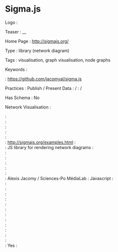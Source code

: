 # Sigma.js

Logo
:   ![]()

Teaser
:   __

Home Page
:   http://sigmajs.org/

Type
:   library (network diagram)

Tags
:   visualisation, graph visualisation, node graphs

Keywords
:   

:   https://github.com/jacomyal/sigma.js

Practices
:   Publish / Present Data
:    / 
:    / 

Has Schema
:   No

Network Visualisation
:   


:   
:   
:   
:   
:   
:   http://sigmajs.org/examples.html
:   
:   JS library for rendering network diagrams
:   
:   
:   
:   
:   
:   
:   Alexis Jacomy / Sciences-Po MédiaLab 
:   Javascript
:   
:   
:   
:   
:   
:   
:   
:   
:   
:   
:   
:   
:   
:   Yes
:   
